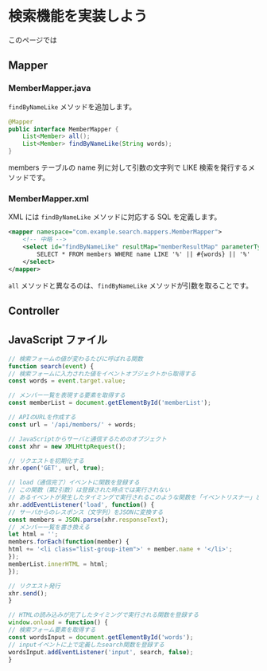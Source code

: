 # 検索機能を実装しよう

このページでは

## Mapper

### MemberMapper.java

```findByNameLike``` メソッドを追加します。

```java
@Mapper
public interface MemberMapper {
    List<Member> all();
    List<Member> findByNameLike(String words);
}
```

members テーブルの name 列に対して引数の文字列で LIKE 検索を発行するメソッドです。

### MemberMapper.xml

XML には ```findByNameLike``` メソッドに対応する SQL を定義します。

```xml
<mapper namespace="com.example.search.mappers.MemberMapper">
    <!-- 中略 -->
    <select id="findByNameLike" resultMap="memberResultMap" parameterType="String">
        SELECT * FROM members WHERE name LIKE '%' || #{words} || '%'
    </select>
</mapper>
```

```all``` メソッドと異なるのは、```findByNameLike``` メソッドが引数を取ることです。

## Controller

## JavaScript ファイル

```js
// 検索フォームの値が変わるたびに呼ばれる関数
function search(event) {
// 検索フォームに入力された値をイベントオブジェクトから取得する
const words = event.target.value;

// メンバー一覧を表現する要素を取得する
const memberList = document.getElementById('memberList');

// APIのURLを作成する
const url = '/api/members/' + words;

// JavaScriptからサーバと通信するためのオブジェクト
const xhr = new XMLHttpRequest();

// リクエストを初期化する
xhr.open('GET', url, true);

// load（通信完了）イベントに関数を登録する
// この関数（第2引数）は登録された時点では実行されない
// あるイベントが発生したタイミングで実行されるこのような関数を「イベントリスナー」と呼ぶ
xhr.addEventListener('load', function() {
// サーバからのレスポンス（文字列）をJSONに変換する
const members = JSON.parse(xhr.responseText);
// メンバー一覧を書き換える
let html = '';
members.forEach(function(member) {
html += '<li class="list-group-item">' + member.name + '</li>';
});
memberList.innerHTML = html;
});

// リクエスト発行
xhr.send();
}

// HTMLの読み込みが完了したタイミングで実行される関数を登録する
window.onload = function() {
// 検索フォーム要素を取得する
const wordsInput = document.getElementById('words');
// inputイベントに上で定義したsearch関数を登録する
wordsInput.addEventListener('input', search, false);
}
```
